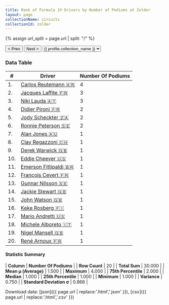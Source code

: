 ```yaml
---
title: Rank of Formula 1® Drivers by Number of Podiums at Zolder
layout: page
collectionName: circuits
collectionId: zolder
---
```


{% assign url_split = page.url | split: "/" %}
<div id="collection-navigation">
<button onclick="selector.options[selector.selectedIndex-1].value && (window.location = selector.options[selector.selectedIndex-1].value);">&lt; Prev</button>
<button onclick="selector.options[selector.selectedIndex+1].value && (window.location = selector.options[selector.selectedIndex+1].value);">Next &gt;</button>
<select id="selector" onchange="this.options[this.selectedIndex].value && (window.location = this.options[this.selectedIndex].value);">
  {% for collectionId in site.data[page.collectionName].refs %}
    {% if collectionId == page.collectionId %}
      {% assign selected = "selected" %}
    {% else %}
      {% assign selected = "" %}
    {% endif %}
    {% assign profile = site.data[page.collectionName][collectionId].profile %}
    <option value="/f1/{{ page.collectionName }}/{{ collectionId }}/{{ url_split[4] }}" {{ selected }}>{{ profile.collection_name }}</option>
  {% endfor %}
</select>
</div>

<canvas id="chart" width="400" height="180"></canvas>
<script>
var data = {
    "datasets": [
        {
            "backgroundColor": [
                "#9C8E8D",
                "#9C8E8D",
                "#9C8E8D",
                "#9C8E8D",
                "#9C8E8D",
                "#9C8E8D",
                "#9C8E8D",
                "#9C8E8D",
                "#9C8E8D",
                "#9C8E8D",
                "#9C8E8D",
                "#9C8E8D",
                "#9C8E8D",
                "#9C8E8D",
                "#9C8E8D",
                "#9C8E8D",
                "#9C8E8D",
                "#9C8E8D",
                "#9C8E8D",
                "#9C8E8D"
            ],
            "borderColor": [
                "#1D181E",
                "#1D181E",
                "#1D181E",
                "#1D181E",
                "#1D181E",
                "#1D181E",
                "#1D181E",
                "#1D181E",
                "#1D181E",
                "#1D181E",
                "#1D181E",
                "#1D181E",
                "#1D181E",
                "#1D181E",
                "#1D181E",
                "#1D181E",
                "#1D181E",
                "#1D181E",
                "#1D181E",
                "#1D181E"
            ],
            "borderWidth": 1,
            "data": [
                4.0,
                3.0,
                3.0,
                2.0,
                2.0,
                2.0,
                1.0,
                1.0,
                1.0,
                1.0,
                1.0,
                1.0,
                1.0,
                1.0,
                1.0,
                1.0,
                1.0,
                1.0,
                1.0,
                1.0
            ],
            "label": "Number Of Podiums"
        }
    ],
    "labels": [
        "Carlos Reutemann",
        "Jacques Laffite",
        "Niki Lauda",
        "Didier Pironi",
        "Jody Scheckter",
        "Ronnie Peterson",
        "Alan Jones",
        "Clay Regazzoni",
        "Derek Warwick",
        "Eddie Cheever",
        "Emerson Fittipaldi",
        "François Cevert",
        "Gunnar Nilsson",
        "Jackie Stewart",
        "John Watson",
        "Keke Rosberg",
        "Mario Andretti",
        "Michele Alboreto",
        "Nigel Mansell",
        "René Arnoux"
    ]
};
var options = {
  legend: {
    display: false
  },
  scales: {
    xAxes: [{
      ticks: {
        beginAtZero: true,
        maxRotation: 180,
        display: window.innerWidth > 800
      }
    }],
    yAxes: [{
      ticks: {
        beginAtZero: true
      }
    }]
  },
  onResize: function(chart, size) {
    chart.options.scales.xAxes[0].ticks.display = size.width > 800;
  }
};
var chart = new Chart("chart", {
    data: data,
    type: 'bar',
    options: options
});
</script>



### Data Table

| # | Driver | Number Of Podiums |
|--|--|--|
| 1. | [Carlos Reutemann 🇦🇷](/f1/drivers/reutemann) | 4 |
| 2. | [Jacques Laffite 🇫🇷](/f1/drivers/laffite) | 3 |
| 3. | [Niki Lauda 🇦🇹](/f1/drivers/lauda) | 3 |
| 4. | [Didier Pironi 🇫🇷](/f1/drivers/pironi) | 2 |
| 5. | [Jody Scheckter 🇿🇦](/f1/drivers/scheckter) | 2 |
| 6. | [Ronnie Peterson 🇸🇪](/f1/drivers/peterson) | 2 |
| 7. | [Alan Jones 🇦🇺](/f1/drivers/jones) | 1 |
| 8. | [Clay Regazzoni 🇨🇭](/f1/drivers/regazzoni) | 1 |
| 9. | [Derek Warwick 🇬🇧](/f1/drivers/warwick) | 1 |
| 10. | [Eddie Cheever 🇺🇸](/f1/drivers/cheever) | 1 |
| 11. | [Emerson Fittipaldi 🇧🇷](/f1/drivers/emerson_fittipaldi) | 1 |
| 12. | [François Cevert 🇫🇷](/f1/drivers/cevert) | 1 |
| 13. | [Gunnar Nilsson 🇸🇪](/f1/drivers/nilsson) | 1 |
| 14. | [Jackie Stewart 🇬🇧](/f1/drivers/stewart) | 1 |
| 15. | [John Watson 🇬🇧](/f1/drivers/watson) | 1 |
| 16. | [Keke Rosberg 🇫🇮](/f1/drivers/keke_rosberg) | 1 |
| 17. | [Mario Andretti 🇺🇸](/f1/drivers/mario_andretti) | 1 |
| 18. | [Michele Alboreto 🇮🇹](/f1/drivers/alboreto) | 1 |
| 19. | [Nigel Mansell 🇬🇧](/f1/drivers/mansell) | 1 |
| 20. | [René Arnoux 🇫🇷](/f1/drivers/arnoux) | 1 |

#### Statistic Summary

| **Column** | **Number Of Podiums** |
| **Row Count** | 20 |
| **Total Sum** | 30.000 |
| **Mean μ (Average)** | 1.500 |
| **Maximum** | 4.000 |
| **75th Percentile** | 2.000 |
| **Median** | 1.000 |
| **25th Percentile** | 1.000 |
| **Minimum** | 1.000 |
| **Variance** | 0.750 |
| **Standard Deviation σ** | 0.866 |

Download data: [json]({{ page.url | replace:'.html','.json' }}), [csv]({{ page.url | replace:'.html','.csv' }})
